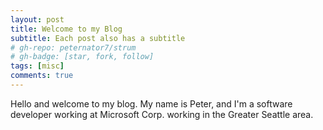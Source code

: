 ```yaml
---
layout: post
title: Welcome to my Blog
subtitle: Each post also has a subtitle
# gh-repo: peternator7/strum
# gh-badge: [star, fork, follow]
tags: [misc]
comments: true
---
```


Hello and welcome to my blog. My name is Peter, and I'm a software 
developer working at Microsoft Corp. working in the Greater Seattle area.

